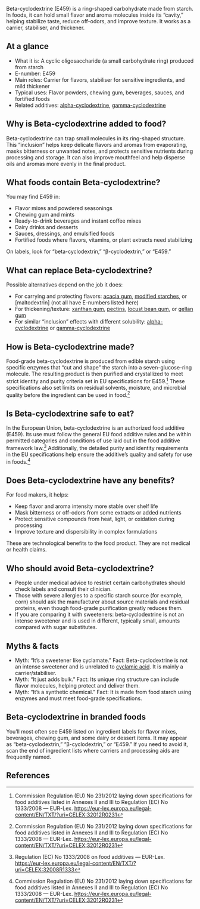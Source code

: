 Beta-cyclodextrine (E459) is a ring-shaped carbohydrate made from starch. In foods, it can hold small flavor and aroma molecules inside its “cavity,” helping stabilize taste, reduce off-odors, and improve texture. It works as a carrier, stabiliser, and thickener.

<!--more-->

## At a glance
- What it is: A cyclic oligosaccharide (a small carbohydrate ring) produced from starch
- E-number: E459
- Main roles: Carrier for flavors, stabiliser for sensitive ingredients, and mild thickener
- Typical uses: Flavor powders, chewing gum, beverages, sauces, and fortified foods
- Related additives: [alpha-cyclodextrine](/e457-alpha-cyclodextrine), [gamma-cyclodextrine](/e458-gamma-cyclodextrine)

## Why is Beta-cyclodextrine added to food?
Beta-cyclodextrine can trap small molecules in its ring-shaped structure. This “inclusion” helps keep delicate flavors and aromas from evaporating, masks bitterness or unwanted notes, and protects sensitive nutrients during processing and storage. It can also improve mouthfeel and help disperse oils and aromas more evenly in the final product.

## What foods contain Beta-cyclodextrine?
You may find E459 in:
- Flavor mixes and powdered seasonings
- Chewing gum and mints
- Ready-to-drink beverages and instant coffee mixes
- Dairy drinks and desserts
- Sauces, dressings, and emulsified foods
- Fortified foods where flavors, vitamins, or plant extracts need stabilizing

On labels, look for “beta-cyclodextrin,” “β-cyclodextrin,” or “E459.”

## What can replace Beta-cyclodextrine?
Possible alternatives depend on the job it does:
- For carrying and protecting flavors: [acacia gum](/e414-acacia-gum), [modified starches](/e14xx-modified-starch), or [maltodextrin] (not all have E-numbers listed here)
- For thickening/texture: [xanthan gum](/e415-xanthan-gum), [pectins](/e440-pectins), [locust bean gum](/e410-locust-bean-gum), or [gellan gum](/e418-gellan-gum)
- For similar “inclusion” effects with different solubility: [alpha-cyclodextrine](/e457-alpha-cyclodextrine) or [gamma-cyclodextrine](/e458-gamma-cyclodextrine)

## How is Beta-cyclodextrine made?
Food-grade beta-cyclodextrine is produced from edible starch using specific enzymes that “cut and shape” the starch into a seven-glucose-ring molecule. The resulting product is then purified and crystallized to meet strict identity and purity criteria set in EU specifications for E459.[^1] These specifications also set limits on residual solvents, moisture, and microbial quality before the ingredient can be used in food.[^1]

## Is Beta-cyclodextrine safe to eat?
In the European Union, beta-cyclodextrine is an authorized food additive (E459). Its use must follow the general EU food additive rules and be within permitted categories and conditions of use laid out in the food additive framework law.[^2] Additionally, the detailed purity and identity requirements in the EU specifications help ensure the additive’s quality and safety for use in foods.[^1]

## Does Beta-cyclodextrine have any benefits?
For food makers, it helps:
- Keep flavor and aroma intensity more stable over shelf life
- Mask bitterness or off-odors from some extracts or added nutrients
- Protect sensitive compounds from heat, light, or oxidation during processing
- Improve texture and dispersibility in complex formulations

These are technological benefits to the food product. They are not medical or health claims.

## Who should avoid Beta-cyclodextrine?
- People under medical advice to restrict certain carbohydrates should check labels and consult their clinician.
- Those with severe allergies to a specific starch source (for example, corn) should ask the manufacturer about source materials and residual proteins, even though food-grade purification greatly reduces them.
- If you are comparing it with sweeteners: beta-cyclodextrine is not an intense sweetener and is used in different, typically small, amounts compared with sugar substitutes.

## Myths & facts
- Myth: “It’s a sweetener like cyclamate.” Fact: Beta-cyclodextrine is not an intense sweetener and is unrelated to [cyclamic acid](/e952-cyclamic-acid-and-its-na-and-ca-salts). It is mainly a carrier/stabiliser.
- Myth: “It just adds bulk.” Fact: Its unique ring structure can include flavor molecules, helping protect and deliver them.
- Myth: “It’s a synthetic chemical.” Fact: It is made from food starch using enzymes and must meet food-grade specifications.

## Beta-cyclodextrine in branded foods
You’ll most often see E459 listed on ingredient labels for flavor mixes, beverages, chewing gum, and some dairy or dessert items. It may appear as “beta-cyclodextrin,” “β-cyclodextrin,” or “E459.” If you need to avoid it, scan the end of ingredient lists where carriers and processing aids are frequently named.

## References
[^1]: Commission Regulation (EU) No 231/2012 laying down specifications for food additives listed in Annexes II and III to Regulation (EC) No 1333/2008 — EUR-Lex. https://eur-lex.europa.eu/legal-content/EN/TXT/?uri=CELEX:32012R0231
[^2]: Regulation (EC) No 1333/2008 on food additives — EUR-Lex. https://eur-lex.europa.eu/legal-content/EN/TXT/?uri=CELEX:32008R1333

